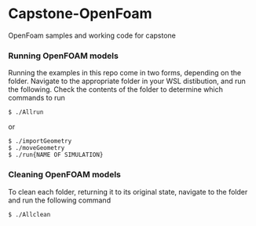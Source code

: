 # Capstone-OpenFoam
OpenFoam samples and working code for capstone

### Running OpenFOAM models

Running the examples in this repo come in two forms, depending on the folder. Navigate to the 
appropriate folder in your WSL distibution, and run the following. Check the contents of the folder
to determine which commands to run

```
$ ./Allrun
```

or

```
$ ./importGeometry
$ ./moveGeometry
$ ./run{NAME OF SIMULATION}
```

### Cleaning OpenFOAM models

To clean each folder, returning it to its original state, navigate to the folder and
run the following command
```
$ ./Allclean
```
